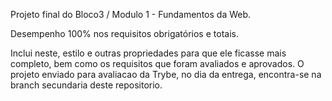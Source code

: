Projeto final do Bloco3 / Modulo 1 - Fundamentos da Web.

Desempenho 100% nos requisitos obrigatórios e totais.

Inclui neste, estilo e outras propriedades para que ele ficasse mais completo, bem como os requisitos que foram avaliados e aprovados.
O projeto enviado para avaliacao da Trybe, no dia da entrega, encontra-se na branch secundaria deste repositorio.
